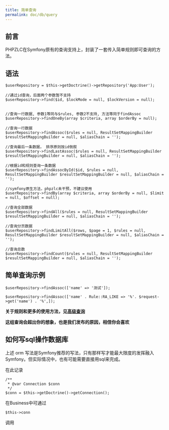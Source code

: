 ```yaml
---
title: 简单查询
permalink: doc/db/query
---
```


## 前言

PHPZLC在Symfony原有的查询支持上，封装了一套传入简单规则即可查询的方法。

## 语法

```shell
$userRepository = $this->getDoctrine()->getRepository('App:User');

//通过id查询，后面两个参数暂不支持
$userRepository->find($id, $lockMode = null, $lockVersion = null);


//查询一行数据, 参数1等同与$rules, 参数2不支持, 方法等同于findAssoc
$userRepository->findOneBy(array $criteria, array $orderBy = null);

//查询一行数据
$userRepository->findAssoc($rules = null, ResultSetMappingBuilder $resultSetMappingBuilder = null, $aliasChain = '');

//查询最后一条数据， 排序原则按id倒叙
$userRepository->findLastAssoc($rules = null, ResultSetMappingBuilder $resultSetMappingBuilder = null, $aliasChain = '');

//根据id和规则查询一条数据
$userRepository->findAssocById($id, $rules = null, ResultSetMappingBuilder $resultSetMappingBuilder = null, $aliasChain = '');

//symfony原生方法，phpzlc未干预，不建议使用
$userRepository->findBy(array $criteria, array $orderBy = null, $limit = null, $offset = null);

//查询全部数据
$userRepository->findAll($rules = null, ResultSetMappingBuilder $resultSetMappingBuilder = null, $aliasChain = '');

//查询分页数据
$userRepository->findLimitAll($rows, $page = 1, $rules = null, ResultSetMappingBuilder $resultSetMappingBuilder = null, $aliasChain = '');

//查询总数
$userRepository->findCount($rules = null, ResultSetMappingBuilder $resultSetMappingBuilder = null, $aliasChain = '');
```

## 简单查询示例

```shell
$userRepository->findAssoc(['name' => '测试']);

$userRepository->findAssoc(['name' . Rule::RA_LIKE => '%'. $request->get('name') . '%',]);
```

**关于规则和更多的使用方法，见[高级查询](#)**

**这组查询会超出你的想象，也是我们发布的原因，相信你会喜欢**

## 如何写sql操作数据库

上述 orm 写法是Symfony推荐的写法，只有那样写才能最大限度的发挥融入Symfony。但实际情况中，也有可能需要直接用sql来完成。

在此记录

```shell
/**
 * @var Connection $conn
 */
$conn = $this->getDoctrine()->getConnection();
```

在Business中可通过
```
$this->conn
```
调用